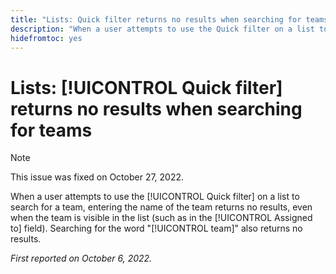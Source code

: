 ```yaml
---
title: "Lists: Quick filter returns no results when searching for teams"
description: "When a user attempts to use the Quick filter on a list to search for a team, entering the name of the team returns no results, even when the team is visible in the list (such as in the Assigned to field). Searching for the word team also returns no results."
hidefromtoc: yes
---
```


# Lists: [!UICONTROL Quick filter] returns no results when searching for teams

>[!NOTE]
>
>This issue was fixed on October 27, 2022.

When a user attempts to use the [!UICONTROL Quick filter] on a list to search for a team, entering the name of the team returns no results, even when the team is visible in the list (such as in the [!UICONTROL Assigned to] field). Searching for the word "[!UICONTROL team]" also returns no results.

_First reported on October 6, 2022._


